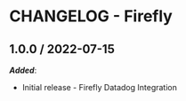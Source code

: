 # CHANGELOG - Firefly

## 1.0.0 / 2022-07-15

***Added***:

* Initial release - Firefly Datadog Integration
